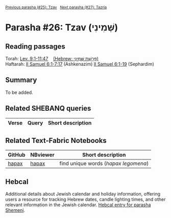 <sup><a href="../25%20-%20Tzav">Previous parasha (#25): Tzav</a> &nbsp;&nbsp;<a href="../27%20-%20Tazria">Next parasha (#27): Tazria</a></sup>

# Parasha #26: Tzav (שְּׁמִינִי)

## Reading passages

Torah: <a href="https://www.stepbible.org/?q=version=NASB2020|reference=Lev.9:1-11:47&options=HNVUG" target="_blank">Lev. 9:1-11:47</a> &nbsp;&nbsp; <a href="https://tikkun.io/#/p/shemini" target="_blank">(Hebrew: פָּרָשַׁת שְּׁמִינִי)</a><br>
Haftarah: <a href="https://www.stepbible.org/?q=version=NASB2020|reference=Jer.7:21-8:3+9:22-23&options=HNVUG" target="_blank">II Samuel 6:1-7:17</a> (Ashkenazim)
<a href="https://www.stepbible.org/?q=version=NASB2020|reference=Jer.7:21-8:3+9:22-23&options=HNVUG" target="_blank">II Samuel 6:1-19</a> (Sephardim)
## Summary

To be added.

## Related SHEBANQ queries

Verse | Query | Short description
--- | --- | --- 


## Related Text-Fabric Notebooks

GitHub | NBviewer | Short description
---|---|---
[hapax](hapax.ipynb) | <a href="https://nbviewer.org/github/tonyjurg/Parashot/blob/main/WeeklyParasha/25%20-%20Tzav/hapax.ipynb" target="_blank">hapax</a> | find unique words (*hapax legomena*)

## Hebcal

Additional details about Jewish calendar and holiday information, offering users a resource for tracking Hebrew dates, candle lighting times, and other relevant information in the Jewish calendar. <a href="https://www.hebcal.com/sedrot/shemini" target="_blank">Hebcal entry for parasha Shemeni</a>.

